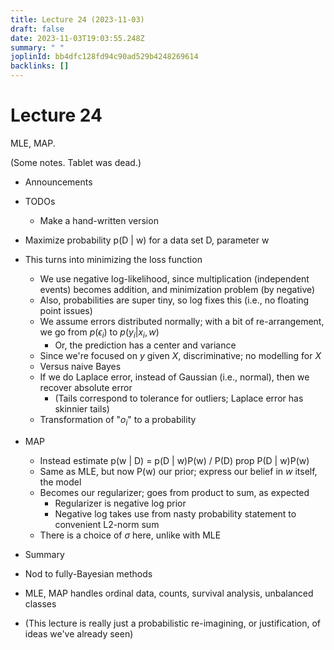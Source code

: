 ```yaml
---
title: Lecture 24 (2023-11-03)
draft: false
date: 2023-11-03T19:03:55.248Z
summary: " "
joplinId: bb4dfc128fd94c90ad529b4248269614
backlinks: []
---
```


# Lecture 24

MLE, MAP.

(Some notes. Tablet was dead.)

- Announcements
- TODOs

  - Make a hand-written version

- Maximize probability p(D | w) for a data set D, parameter w
- This turns into minimizing the loss function
  - We use negative log-likelihood, since multiplication (independent events) becomes addition, and minimization problem (by negative)
  - Also, probabilities are super tiny, so log fixes this (i.e., no floating point issues)
  - We assume errors distributed normally; with a bit of re-arrangement, we go from $p(\epsilon_i)$ to $p(y_i | x_i, w)$
    - Or, the prediction has a center and variance
  - Since we're focused on $y$ given $X$, discriminative; no modelling for $X$
  - Versus naive Bayes
  - If we do Laplace error, instead of Gaussian (i.e., normal), then we recover absolute error
    - (Tails correspond to tolerance for outliers; Laplace error has skinnier tails)
  - Transformation of "$o_i$" to a probability
- MAP
  - Instead estimate p(w | D) = p(D | w)P(w) / P(D) prop P(D | w)P(w)
  - Same as MLE, but now P(w) our prior; express our belief in $w$ itself, the model
  - Becomes our regularizer; goes from product to sum, as expected
    - Regularizer is negative log prior
    - Negative log takes use from nasty probability statement to convenient L2-norm sum
  - There is a choice of $\sigma$ here, unlike with MLE
- Summary
- Nod to fully-Bayesian methods
- MLE, MAP handles ordinal data, counts, survival analysis, unbalanced classes
- (This lecture is really just a probabilistic re-imagining, or justification, of ideas we've already seen)
